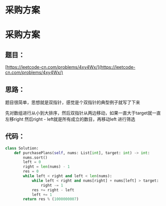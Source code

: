 # 采购方案


# 采购方案

## 题目：

[https://leetcode-cn.com/problems/4xy4Wx/](https://leetcode-cn.com/problems/4xy4Wx/)

## 思路：

题目很简单，思想就是双指针，感觉是个双指针的典型例子就写了下来

先对数组进行从小到大排序，然后双指针从两边移动，如果一直大于target就一直左移right 然后right - left就是所有成立的数目，再移动left 进行筛选

## 代码：

```python
class Solution:
    def purchasePlans(self, nums: List[int], target: int) -> int:
        nums.sort()
        left = 0
        right = len(nums) - 1
        res = 0
        while left < right and left < len(nums):
            while left < right and nums[right] + nums[left] > target:
                right -= 1
            res += right - left
            left += 1
        return res % (1000000007)
```





